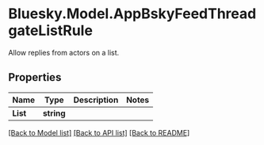 # Bluesky.Model.AppBskyFeedThreadgateListRule
Allow replies from actors on a list.

## Properties

Name | Type | Description | Notes
------------ | ------------- | ------------- | -------------
**List** | **string** |  | 

[[Back to Model list]](../README.md#documentation-for-models) [[Back to API list]](../README.md#documentation-for-api-endpoints) [[Back to README]](../README.md)

